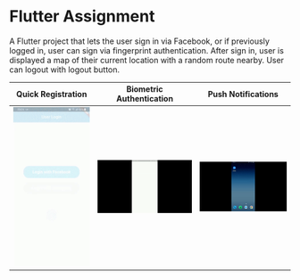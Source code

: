 # Flutter Assignment

A Flutter project that lets the user sign in via Facebook, or if previously logged in, user can sign via fingerprint authentication.
After sign in, user is displayed a map of their current location with a random route nearby. User can logout with logout button.

Quick Registration         |  Biometric Authentication |   Push Notifications
:-------------------------:|:-------------------------:|:-------------------------:|
![](demo/demo1.gif)  |  ![](demo/demo2.gif) | ![](demo/demo3.gif)
